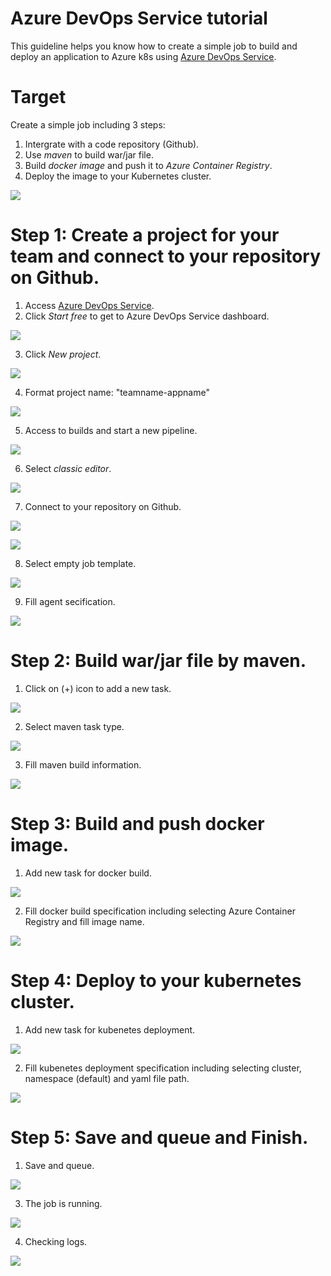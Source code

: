# Azure DevOps Service tutorial
This guideline helps you know how to create a simple job to build and deploy an application to Azure k8s using [Azure DevOps Service](https://azure.microsoft.com/en-us/services/devops/).

# Target
Create a simple job including 3 steps:
1. Intergrate with a code repository (Github).
2. Use *maven* to build war/jar file.
3. Build *docker image* and push it to *Azure Container Registry*.
4. Deploy the image to your Kubernetes cluster.

![](p-p1.png)

# Step 1: Create a project for your team and connect to your repository on Github.
1. Access [Azure DevOps Service](https://azure.microsoft.com/en-us/services/devops/).
2. Click *Start free* to get to Azure DevOps Service dashboard.

![](p-p2.png)

3. Click *New project*. 

![](p-new-pj.png)

4. Format project name: "teamname-appname"

![](p-team-name.png)

5. Access to builds and start a new pipeline.

![](p-start-build.png)

6. Select *classic editor*.

![](p-classic.png)

7. Connect to your repository on Github.

![](p-github.png)

![](p-github2.png)

8. Select empty job template.

![](p-select-empty.png)

9. Fill agent secification.

![](p-agent-spec.png)

# Step 2: Build war/jar file by maven.

1. Click on (+) icon to add a new task.

![](p-agent-spec.png)

2. Select maven task type.

![](p-select-maven.png)

3. Fill maven build information.

![](p-fill-maven.png)


# Step 3: Build and push docker image.

1. Add new task for docker build. 

![](p-build-docker.png)

2. Fill docker build specification including selecting Azure Container Registry and fill image name.

![](p-fill-docker.png)

# Step 4: Deploy to your kubernetes cluster.

1. Add new task for kubenetes deployment. 

![](p-select-kube.png)

2. Fill kubenetes deployment specification including selecting cluster, namespace (default) and yaml file path. 

![](p-kube-spec.png)

# Step 5: Save and queue and Finish.

1. Save and queue.

![](p-save.png)

3. The job is running.

![](p-running.png)

4. Checking logs.

![](p-log.png)